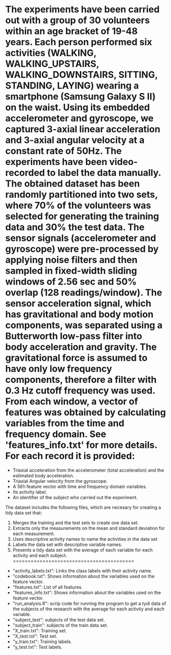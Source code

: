 
The experiments have been carried out with a group of 30 volunteers within an age bracket of 19-48 years. Each person performed six activities (WALKING, WALKING_UPSTAIRS, WALKING_DOWNSTAIRS, SITTING, STANDING, LAYING) wearing a smartphone (Samsung Galaxy S II) on the waist. Using its embedded accelerometer and gyroscope, we captured 3-axial linear acceleration and 3-axial angular velocity at a constant rate of 50Hz. The experiments have been video-recorded to label the data manually. The obtained dataset has been randomly partitioned into two sets, where 70% of the volunteers was selected for generating the training data and 30% the test data. 
The sensor signals (accelerometer and gyroscope) were pre-processed by applying noise filters and then sampled in fixed-width sliding windows of 2.56 sec and 50% overlap (128 readings/window). The sensor acceleration signal, which has gravitational and body motion components, was separated using a Butterworth low-pass filter into body acceleration and gravity. The gravitational force is assumed to have only low frequency components, therefore a filter with 0.3 Hz cutoff frequency was used. From each window, a vector of features was obtained by calculating variables from the time and frequency domain. See 'features_info.txt' for more details. 
For each record it is provided:
======================================

- Triaxial acceleration from the accelerometer (total acceleration) and the estimated body acceleration.
- Triaxial Angular velocity from the gyroscope. 
- A 561-feature vector with time and frequency domain variables. 
- Its activity label. 
- An identifier of the subject who carried out the experiment.

The dataset includes the following files, which are necesary for creating a tidy data set that:
1) Merges the training and the test sets to create one data set.
2) Extracts only the measurements on the mean and standard deviation for each measurement.
3) Uses descriptive activity names to name the activities in the data set
4) Labels the data set with descriptive variable names.
5) Presents a tidy data set with the average of each variable for each activity and each subject.
=========================================

- "activity_labels.txt": Links the class labels with their activity name.
- "codebook.txt": Shows information about the variables used on the feature vector.
- "features.txt": List of all features.
- "features_info.txt": Shows information about the variables used on the feature vector.
- "run_analysis.R": scrip code for running the program to get a tydi data of the subjects of the research with the average for each activity and each variable.
- "subject_test": subjects of the test data set.
- "subject_train": subjects of the train data set.
- "X_train.txt": Training set.
- "X_test.txt": Test set.
- "y_train.txt": Training labels.
- "y_test.txt": Test labels.